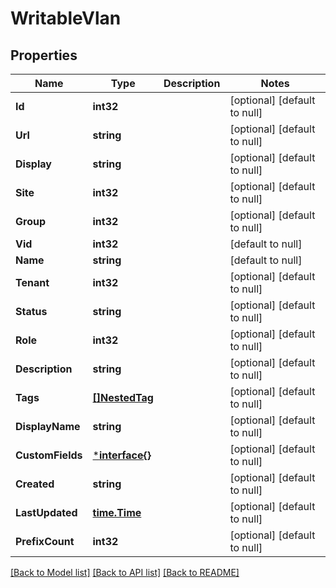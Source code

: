 # WritableVlan

## Properties
Name | Type | Description | Notes
------------ | ------------- | ------------- | -------------
**Id** | **int32** |  | [optional] [default to null]
**Url** | **string** |  | [optional] [default to null]
**Display** | **string** |  | [optional] [default to null]
**Site** | **int32** |  | [optional] [default to null]
**Group** | **int32** |  | [optional] [default to null]
**Vid** | **int32** |  | [default to null]
**Name** | **string** |  | [default to null]
**Tenant** | **int32** |  | [optional] [default to null]
**Status** | **string** |  | [optional] [default to null]
**Role** | **int32** |  | [optional] [default to null]
**Description** | **string** |  | [optional] [default to null]
**Tags** | [**[]NestedTag**](NestedTag.md) |  | [optional] [default to null]
**DisplayName** | **string** |  | [optional] [default to null]
**CustomFields** | [***interface{}**](interface{}.md) |  | [optional] [default to null]
**Created** | **string** |  | [optional] [default to null]
**LastUpdated** | [**time.Time**](time.Time.md) |  | [optional] [default to null]
**PrefixCount** | **int32** |  | [optional] [default to null]

[[Back to Model list]](../README.md#documentation-for-models) [[Back to API list]](../README.md#documentation-for-api-endpoints) [[Back to README]](../README.md)



